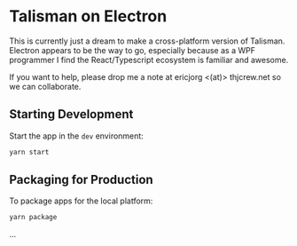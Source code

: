 # Talisman on Electron

This is currently just a dream to make a cross-platform version of Talisman.   Electron appears to be the way to go, especially because as a WPF programmer I find the React/Typescript ecosystem is familiar and awesome.    

If you want to help, please drop me a note at ericjorg <(at)> thjcrew.net so we can collaborate.



## Starting Development

Start the app in the `dev` environment:

```bash
yarn start
```

## Packaging for Production

To package apps for the local platform:

```bash
yarn package
```

...




